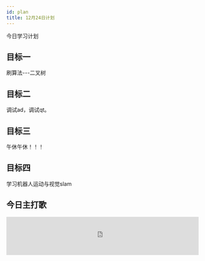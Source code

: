 ```yaml
---
id: plan
title: 12月24日计划
---
```


今日学习计划

## 目标一

刷算法---二叉树


## 目标二 

调试ad，调试qt。

## 目标三

午休午休！！！

## 目标四

学习机器人运动与视觉slam

## 今日主打歌
<iframe frameborder="no" border="0" marginwidth="0" marginheight="0" width="100%" height="100" src="https://music.163.com/outchain/player?type=2&amp;id=394628&amp;auto=1&amp;height=100"></iframe>
